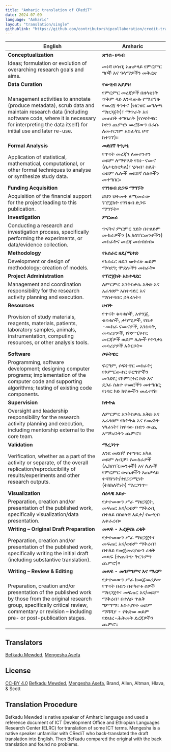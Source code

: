 ```yaml
---
title: "Amharic translation of CRediT"
date: 2024-07-09
language: "Amharic"
layout: "translation/single"
githublink: "https://github.com/contributorshipcollaboration/credit-translation/blob/main/translations/credit_translation_am.json"
---
```


| English | Amharic |
| --- | --- |
| **Conceptualization** | **ጽንሰ-ሀሳብ** |
| Ideas; formulation or evolution of overarching research goals and aims. | መነሻ ሀሳብ; አጠቃላይ የምርምር ግቦች እና ዓላማዎችን መቅረጽ |
| **Data Curation** | **የውሂብ አያያዝ** |
| Management activities to annotate (produce metadata), scrub data and maintain research data (including software code, where it is necessary for interpreting the data itself) for initial use and later re-use. | የምርምር መረጃዎች በዘላቂነት ጥቅም ላይ እንዲውሉ የሚያግዙ የመረጃ ትንተና   (ዝርዝር መግለጫ ማዘጋጀት)፣ ማጥራት እና  መጠበቅ ተግባራት (የሶፍትዌር ኮድን ጨምሮ፡ መረጃውን በራሱ ለመተርጎም አስፈላጊ ሆኖ ከተገኘ)። |
| **Formal Analysis** | **መደበኛ ትንታኔ** |
| Application of statistical, mathematical, computational, or other formal techniques to analyse or synthesize study data. | የጥናት መረጃን ለመተንተን ወይም ለማዋሃድ የስነ-ናሙና (ስታቲስቲካል)፣ ሂሳብ፣ ስሌት ወይም ሌሎች መደበኛ ስልቶችን መተግበር። |
| **Funding Acquisition** | **የገንዘብ ድጋፍ ማግኘት** |
| Acquisition of the financial support for the project leading to this publication. | ይህን ህትመት ለሚመራው ፕሮጀክት የገንዘብ ድጋፍ ማግኘት። |
| **Investigation** | **ምርመራ** |
| Conducting a research and investigation process, specifically performing the experiments, or data/evidence collection. | ጥናትና ምርምር ሂደት በተለይም ሙከራዎችን (ኢክስፐርመንቶችን)  መስራትና መረጃ መሰብሰብ። |
| **Methodology** | **የአሰራር ዘዴ/ሜተድ** |
| Development or design of methodology; creation of models. | የአሰራር ዘዴን መቅረጽ ወይም ማሳደግ; ሞደሎችን መስራት። |
| **Project Administration** | **የፕሮጀክት አስተዳደር** |
| Management and coordination responsibility for the research activity planning and execution. | ለምርምር እንቅስቃሴ እቅድ እና አፈፃፀም አስተዳደር እና ማስተባበር ኃላፊነት። |
| **Resources** | **ሀብት** |
| Provision of study materials, reagents, materials, patients, laboratory samples, animals, instrumentation, computing resources, or other analysis tools. | የጥናት ቁሳቁሶች, አዋሃጅ, ቁሳቁሶች, ታካሚዎች, የቤተ -ሙከራ ናሙናዎች, እንስሳት, መሳሪያዎች, የኮምፒዩተር መርጃዎች ወይም ሌሎች የትንታኔ መሳሪያዎች አቅርቦት። |
| **Software** | **ሶፍትዌር** |
| Programming, software development; designing computer programs; implementation of the computer code and supporting algorithms; testing of existing code components. | ፍርግም, ሶፍትዌር መስራት; የኮምፒውተር ፍርግሞችን መንደፍ; የኮምፒተር ኮድ እና ደጋፊ ስልተ ቀመሮችን መተግበር; የነባር  ኮድ ክፍሎችን መፈተሽ። |
| **Supervision** | **ክትትል** |
| Oversight and leadership responsibility for the research activity planning and execution, including mentorship external to the core team. | ለምርምር እንቅስቃሴ እቅድ እና አፈፃፀም የክትትል እና የመሪነት ሃላፊነት፣ ከዋናው ቡድን ውጪ አማካሪነትን ጨምሮ። |
| **Validation** | **ማረጋገጥ** |
| Verification, whether as a part of the activity or separate, of the overall replication/reproducibility of results/experiments and other research outputs. | እንደ መደበኛ የተግባር አካል ወይም ለብቻ፣ የሙከራዎች (ኢክስፐርመንቶች) እና ሌሎች የምርምር ውጤቶችን አጠቃላይ ተባዥነት/ተደጋጋሚነት (ትክክለኛነት) ማረጋገጥ። |
| **Visualization** | **ስዕላዊ እይታ** |
| Preparation, creation and/or presentation of the published work, specifically visualization/data presentation. | የታተመውን ሥራ ማዘጋጀት, መፍጠር እና/ወይም ማቅረብ, በተለይ በስዕላዊ እይታ/ የውሂብ አቀራረብ። |
| **Writing – Original Draft Preparation** | **መጻፍ - ኦሪጅናል ረቂቅ** |
| Preparation, creation and/or presentation of the published work, specifically writing the initial draft (including substantive translation). | የታተመውን ሥራ ማዘጋጀት፣ መፍጠር እና/ወይም ማቅረብ፣ በተለይ የመጀመሪያውን ረቂቅ መጻፍ (ተጨባጭ ትርጉምን ጨምሮ)። |
| **Writing – Review & Editing** | **መጻፍ - መገምገምና እና ማረም** |
| Preparation, creation and/or presentation of the published work by those from the original research group, specifically critical review, commentary or revision – including pre- or post-publication stages. | የታተመውን ሥራ ከመጀመሪያው የጥናት ቡድን በተካተቱ ሰዎች ማዘጋጀት፣ መፍጠር እና/ወይም ማቅረብ፣ በተለይ ጥልቅ ግምገማ፣ አስተያየት ወይም ማሻሻያ - የቅድመ ወይም የድህረ-ሕትመት ደረጃዎችን ጨምሮ። |

## Translators

[Befkadu  Mewded](https://orcid.org/https://orcid.org/0000-0002-2853-8430), [Mengesha  Asefa](https://orcid.org/https://orcid.org/0000-0002-6868-6390)


## License

[CC-BY 4.0](https://creativecommons.org/licenses/by/4.0/) [Befkadu  Mewded](https://orcid.org/https://orcid.org/0000-0002-2853-8430), [Mengesha  Asefa](https://orcid.org/https://orcid.org/0000-0002-6868-6390), Brand, Allen, Altman, Hlava, & Scott
## Translation Procedure

Befkadu Mewded is native speaker of Amharic language and used a reference document of ICT Development Office and Ethiopian Languages Research Center (ELRC) for translation of some ICT terms. Mengesha is a native speaker unfamiliar with CRediT who back-translated the draft translation into English. Then Befkadu compared the original with the back translation and found no problems.

